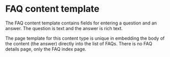 # FAQ content template

The FAQ content template contains fields for entering a question and an answer. The question is text and the answer is rich text.

The page template for this content type is unique in embedding the body of the content \(the answer\) directly into the list of FAQs. There is no FAQ details page, only the FAQ index page.


